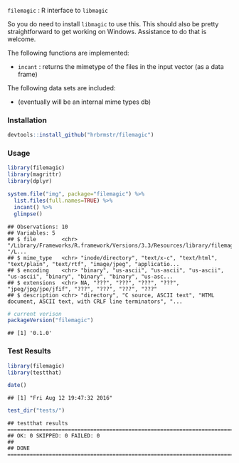 
`filemagic` : R interface to `libmagic`

So you do need to install `libmagic` to use this. This should also be pretty straightforward to get working on Windows. Assistance to do that is welcome.

The following functions are implemented:

-   `incant` : returns the mimetype of the files in the input vector (as a data frame)

The following data sets are included:

-   (eventually will be an internal mime types db)

### Installation

``` r
devtools::install_github("hrbrmstr/filemagic")
```

### Usage

``` r
library(filemagic)
library(magrittr)
library(dplyr)

system.file("img", package="filemagic") %>% 
  list.files(full.names=TRUE) %>% 
  incant() %>% 
  glimpse()
```

    ## Observations: 10
    ## Variables: 5
    ## $ file        <chr> "/Library/Frameworks/R.framework/Versions/3.3/Resources/library/filemagic/img/example_dir", "/L...
    ## $ mime_type   <chr> "inode/directory", "text/x-c", "text/html", "text/plain", "text/rtf", "image/jpeg", "applicatio...
    ## $ encoding    <chr> "binary", "us-ascii", "us-ascii", "us-ascii", "us-ascii", "binary", "binary", "binary", "us-asc...
    ## $ extensions  <chr> NA, "???", "???", "???", "???", "jpeg/jpg/jpe/jfif", "???", "???", "???", "???"
    ## $ description <chr> "directory", "C source, ASCII text", "HTML document, ASCII text, with CRLF line terminators", "...

``` r
# current verison
packageVersion("filemagic")
```

    ## [1] '0.1.0'

### Test Results

``` r
library(filemagic)
library(testthat)

date()
```

    ## [1] "Fri Aug 12 19:47:32 2016"

``` r
test_dir("tests/")
```

    ## testthat results ========================================================================================================
    ## OK: 0 SKIPPED: 0 FAILED: 0
    ## 
    ## DONE ===================================================================================================================
